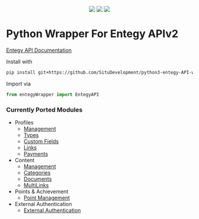 <div align="center">
<a href="https://www.python.org/"><img src="https://forthebadge.com/images/badges/made-with-python.svg"></a>
<a href="https://github.com/psf/black"><img src="readmeimages/code-format-black.svg"></a>
<a href="https://www.python.org/downloads/release/python-3100/"><img src="readmeimages/python-3.10.svg"></a>
</div>

# Python Wrapper For Entegy APIv2

[Entegy API Documentation](https://situ.entegysuite.com.au/Docs/Api/)

Install with

```bash
pip install git+https://github.com/SituDevelopment/python3-entegy-API-wrapper.git
```

Import via

```python
from entegyWrapper import EntegyAPI
```

### Currently Ported Modules

- Profiles
    - [Management](https://situ.entegysuite.com.au/Docs/Api/profile-get)
    - [Types](https://situ.entegysuite.com.au/Docs/Api/profiletype-get)
    - [Custom Fields](https://situ.entegysuite.com.au/Docs/Api/profilecustomfield-get)
    - [Links](https://situ.entegysuite.com.au/Docs/Api/profilelink-selected)
    - [Payments](https://situ.entegysuite.com.au/Docs/Api/profile-payment-add)
- Content
    - [Management](https://situ.entegysuite.com.au/Docs/Api/content-get)
    - [Categories](https://situ.entegysuite.com.au/Docs/Api/category-available)
    - [Documents](https://situ.entegysuite.com.au/Docs/Api/document-addfile)
    - [MultiLinks](https://situ.entegysuite.com.au/Docs/Api/multilink-get)
- Points & Achievement
    - [Point Management](https://situ.entegysuite.com.au/Docs/Api/point-award)
- External Authentication
    - [External Authentication](https://situ.entegysuite.com.au/Docs/Api/plugins-authenticate-external)